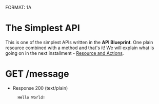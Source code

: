 FORMAT: 1A

# The Simplest API
This is one of the simplest APIs written in the **API Blueprint**.
One plain resource combined with a method and that's it! We will explain what is going on in the next installment - [Resource and Actions](02.%20Resource%20and%20Actions.md).

# GET /message
+ Response 200 (text/plain)

        Hello World!

